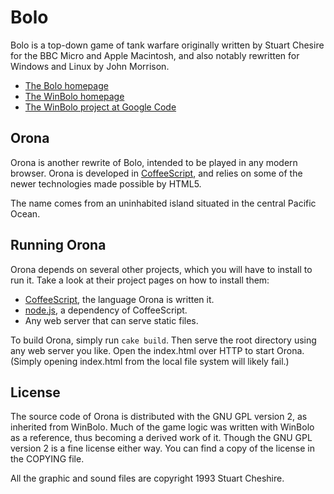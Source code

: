 # Bolo

Bolo is a top-down game of tank warfare originally written by Stuart Chesire for the BBC Micro and
Apple Macintosh, and also notably rewritten for Windows and Linux by John Morrison.

 * [The Bolo homepage][Bolo]
 * [The WinBolo homepage][WinBolo] 
 * [The WinBolo project at Google Code][WinBolo project]

## Orona

Orona is another rewrite of Bolo, intended to be played in any modern browser. Orona is developed
in [CoffeeScript], and relies on some of the newer technologies made possible by HTML5.

The name comes from an uninhabited island situated in the central Pacific Ocean.

## Running Orona

Orona depends on several other projects, which you will have to install to run it. Take a look
at their project pages on how to install them:

 * [CoffeeScript], the language Orona is written it.
 * [node.js], a dependency of CoffeeScript.
 * Any web server that can serve static files.

To build Orona, simply run `cake build`. Then serve the root directory using any web server you
like. Open the index.html over HTTP to start Orona. (Simply opening index.html from the local
file system will likely fail.)

## License

The source code of Orona is distributed with the GNU GPL version 2, as inherited from WinBolo.
Much of the game logic was written with WinBolo as a reference, thus becoming a derived work of it.
Though the GNU GPL version 2 is a fine license either way. You can find a copy of the license
in the COPYING file.

All the graphic and sound files are copyright 1993 Stuart Cheshire.

 [Bolo]: http://www.lgm.com/bolo/
 [WinBolo]: http://www.winbolo.com/
 [WinBolo project]: http://code.google.com/p/winbolo/
 [CoffeeScript]: http://jashkenas.github.com/coffee-script/
 [node.js]: http://nodejs.org/
